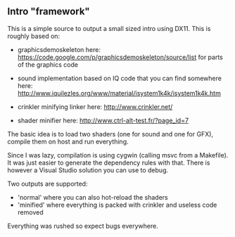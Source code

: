 Intro "framework"
-----------------

This is a simple source to output a small sized intro using DX11.
This is roughly based on:

* graphicsdemoskeleton here:
  https://code.google.com/p/graphicsdemoskeleton/source/list for parts of the
  graphics code

* sound implementation based on IQ code that you can find somewhere here:
  http://www.iquilezles.org/www/material/isystem1k4k/isystem1k4k.htm

* crinkler minifying linker here:
  http://www.crinkler.net/

* shader minifier here:
  http://www.ctrl-alt-test.fr/?page_id=7

The basic idea is to load two shaders (one for sound and one for GFX), compile
them on host and run everything.

Since I was lazy, compilation is using cygwin (calling msvc from a Makefile). It
was just easier to generate the dependency rules with that. There is however a
Visual Studio solution you can use to debug.

Two outputs are supported:
* \'normal\' where you can also hot-reload the shaders
* \'minified\' where everything is packed with crinkler and useless code removed

Everything was rushed so expect bugs everywhere.

